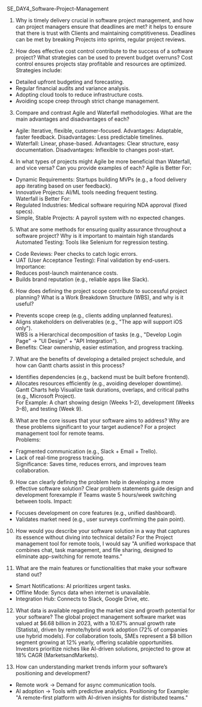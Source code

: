 SE_DAY4_Software-Project-Management
1. Why is timely delivery crucial in software project management, and how can project managers ensure that deadlines are met?
it helps to ensure that there is trust with Clients and maintaining comptitiveness.
Deadlines can be met by breaking Projects into sprints, regular project reviews.

2. How does effective cost control contribute to the success of a software project? What strategies can be used to prevent budget overruns?
Cost control ensures projects stay profitable and resources are optimized. Strategies include:  
- Detailed upfront budgeting and forecasting.  
- Regular financial audits and variance analysis.  
- Adopting cloud tools to reduce infrastructure costs.  
- Avoiding scope creep through strict change management.  
   
3. Compare and contrast Agile and Waterfall methodologies. What are the main advantages and disadvantages of each?
- Agile: Iterative, flexible, customer-focused. Advantages: Adaptable, faster feedback. Disadvantages: Less predictable timelines.  
- Waterfall: Linear, phase-based. Advantages: Clear structure, easy documentation. Disadvantages: Inflexible to changes post-start.
  
4. In what types of projects might Agile be more beneficial than Waterfall, and vice versa? Can you provide examples of each?
Agile is Better For:  
  - Dynamic Requirements: Startups building MVPs (e.g., a food delivery app iterating based on user feedback).  
  - Innovative Projects: AI/ML tools needing frequent testing.  
Waterfall is Better For:  
  - Regulated Industries: Medical software requiring NDA approval (fixed specs).  
  - Simple, Stable Projects: A payroll system with no expected changes.  

5. What are some methods for ensuring quality assurance throughout a software project? Why is it important to maintain high standards
Automated Testing: Tools like Selenium for regression testing.  
  - Code Reviews: Peer checks to catch logic errors.  
  - UAT (User Acceptance Testing): Final validation by end-users.  
  Importance:  
  - Reduces post-launch maintenance costs.  
  - Builds brand reputation (e.g., reliable apps like Slack).  


6. How does defining the project scope contribute to successful project planning? What is a Work Breakdown Structure (WBS), and why is it useful? 
  - Prevents scope creep (e.g., clients adding unplanned features).  
  - Aligns stakeholders on deliverables (e.g., "The app will support iOS only").  
  WBS is a Hierarchical decomposition of tasks (e.g., "Develop Login Page" → "UI Design" + "API Integration").  
  - Benefits: Clear ownership, easier estimation, and progress tracking.  
   
7. What are the benefits of developing a detailed project schedule, and how can Gantt charts assist in this process?
  - Identifies dependencies (e.g., backend must be built before frontend).  
  - Allocates resources efficiently (e.g., avoiding developer downtime).  
  Gantt Charts help Visualize task durations, overlaps, and critical paths (e.g., Microsoft Project).  
For Example: A chart showing design (Weeks 1–2), development (Weeks 3–8), and testing (Week 9).  
   
8. What are the core issues that your software aims to address? Why are these problems significant to your target audience?
For a project management tool for remote teams.  
Problems:  
  - Fragmented communication (e.g., Slack + Email + Trello).  
  - Lack of real-time progress tracking.  
  Significance: Saves time, reduces errors, and improves team collaboration.
  
9. How can clearly defining the problem help in developing a more effective software solution?
Clear problem statements guide design and development forexample if Teams waste 5 hours/week switching between tools.
Impact:  
  - Focuses development on core features (e.g., unified dashboard).  
  - Validates market need (e.g., user surveys confirming the pain point).  
  
10. How would you describe your software solution in a way that captures its essence without diving into technical details?
For the Project management tool for remote tools, I would say "A unified workspace that combines chat, task management, and file sharing, designed to eliminate app-switching for remote teams."  
  
11. What are the main features or functionalities that make your software stand out? 
  - Smart Notifications: AI prioritizes urgent tasks.  
  - Offline Mode: Syncs data when internet is unavailable.  
  - Integration Hub: Connects to Slack, Google Drive, etc.

12. What data is available regarding the market size and growth potential for your software?
The global project management software market was valued at $6.68 billion in 2023, with a 10.67% annual growth rate (Statista), driven by remote/hybrid work adoption (72% of companies use hybrid models). For collaboration tools, SMEs represent a $8 billion segment growing at 12% yearly, offering scalable opportunities. Investors prioritize niches like AI-driven solutions, projected to grow at 18% CAGR (MarketsandMarkets).  

14. How can understanding market trends inform your software’s positioning and development? 
  - Remote work → Demand for async communication tools.  
  - AI adoption → Tools with predictive analytics.
 Positioning for Example: "A remote-first platform with AI-driven insights for distributed teams."  
